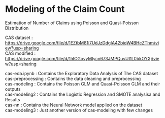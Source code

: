 # Modeling of the Claim Count
Estimation of Number of Claims using Poisson and Quasi-Poisson Distribution

CAS dataset : https://drive.google.com/file/d/1EZtbM81i7UdJzDdglA42biqW4BHcZThm/view?usp=sharing \
CAS modified : https://drive.google.com/file/d/1hICGovyMlycn673JMPQuvUI1L0bkOYXj/view?usp=sharing 

cas-eda.ipynb : Contains the Exploratory Data Analysis of The CAS dataset \
cas-preprocessing : Contains the data cleaning and preprocessing \
cas-modeling : Contains the Poisson GLM and Quasi-Poisson GLM and their outputs \
cas-modeling2 : Contains the Logistic Regression and SMOTE analysisa and Results \
cas-nn : Contains the Neural Network model applied on the dataset \
cas-modeling3 : Just another version of cas-modeling with few changes 
